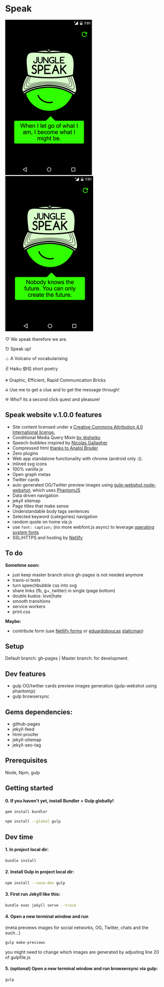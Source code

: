 # Speak

![let go](when_i_let_go.png)
![can only create the future](can_only_create_the_future.png)

♡ We speak therefore we are.

⎋ Speak up!

♨ A Volcano of vocabularising

✌ Haiku 俳句 short poetry

※ Graphic, Efficient, Rapid Communication Bricks

⁂ Use me to get a clue and to get the message through!

❊ Who? its a second click quest and pleasure!


## Speak website v.1.0.0 features

- Site content licensed under a [Creative Commons Attribution 4.0 International license.](https://creativecommons.org/licenses/by/4.0/)
- Conditional Media Query Mixin [by @sheiko](https://github.com/dsheiko)
- Speech-bubbles inspired by [Nicolas Gallagher]( http://nicolasgallagher.com/pure-css-speech-bubbles/)
- Compressed html [thanks to Anatol Broder](https://github.com/penibelst/jekyll-compress-html)
- Zero plugins
- Web app standalone functionality with chrome (android only :().
- Inlined svg icons
- 100% vanilla js
- Open graph metas
- Twitter cards
- auto generated OG/Twitter preview images using [gulp-webshot](https://www.npmjs.com/package/gulp-webshot),[node-webshot](https://github.com/brenden/node-webshot), which uses [PhantomJS](http://phantomjs.org/)
- Data driven navigation
- jekyll sitemap
- Page titles that make sense
- Understandable body tags sentences
- Selected keyword (categories) navigation
- random quote on home via js
- use `font: caption;` (no more webfont.js async) to leverage [operating system fonts](http://codepen.io/dope/pen/YyxKBj)
- SSL/HTTPS and hosting by [Netlify](https://www.netlify.com/)

## To do

**Sometime soon:**

- just keep master branch since gh-pages is not needed anymore
- travis-ci tests
- turn speechbubble css into svg
- share links (fb, g+, twitter) in single (page bottom)
- double kudos: love|hate
- smooth transitions
- service workers
- print.css

**Maybe:**

- contribute form (use [Netlify forms](https://www.netlify.com/docs/form-handling/) or [eduardoboucas](https://eduardoboucas.com/blog/2016/08/10/staticman.html) [staticman](https://staticman.net/))

## Setup

Default branch: gh-pages | Master branch: for development.

## Dev features

- gulp OG/twitter cards preview images generation (gulp-webshot using phantomjs)
- gulp browsersync

## Gems dependencies:

- github-pages
- jekyll-feed
- html-proofer
- jekyll-sitemap
- jekyll-seo-tag

## Prerequisites

Node, Npm, gulp

## Getting started

#### 0. If you haven't yet, install Bundler + Gulp globally!

```sh
gem install bundler
```

```sh
npm install --global gulp
```
## Dev time

#### 1. In project local dir:

```sh
bundle install
```

#### 2. Install Gulp in project local dir:

```sh
npm install --save-dev gulp
```

#### 3. First run Jekyll like this:

```sh
bundle exec jekyll serve --trace
```

#### 4. Open a new terminal window and run

(meta previews images for social networks, OG, Twitter, chats and the such...)

```sh
gulp make-previews
```
you might need to change which images are generated by adjusting line 20 of gulpfile.js

#### 5. (optional) Open a new terminal window and run browsersync via gulp:

```sh
gulp
```
